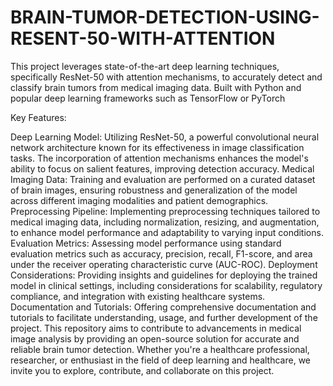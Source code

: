 # BRAIN-TUMOR-DETECTION-USING-RESENT-50-WITH-ATTENTION
This project leverages state-of-the-art deep learning techniques, specifically ResNet-50 with attention mechanisms, to accurately detect and classify brain tumors from medical imaging data. Built with Python and popular deep learning frameworks such as TensorFlow or PyTorch


Key Features:

Deep Learning Model: Utilizing ResNet-50, a powerful convolutional neural network architecture known for its effectiveness in image classification tasks. The incorporation of attention mechanisms enhances the model's ability to focus on salient features, improving detection accuracy.
Medical Imaging Data: Training and evaluation are performed on a curated dataset of brain images, ensuring robustness and generalization of the model across different imaging modalities and patient demographics.
Preprocessing Pipeline: Implementing preprocessing techniques tailored to medical imaging data, including normalization, resizing, and augmentation, to enhance model performance and adaptability to varying input conditions.
Evaluation Metrics: Assessing model performance using standard evaluation metrics such as accuracy, precision, recall, F1-score, and area under the receiver operating characteristic curve (AUC-ROC).
Deployment Considerations: Providing insights and guidelines for deploying the trained model in clinical settings, including considerations for scalability, regulatory compliance, and integration with existing healthcare systems.
Documentation and Tutorials: Offering comprehensive documentation and tutorials to facilitate understanding, usage, and further development of the project.
This repository aims to contribute to advancements in medical image analysis by providing an open-source solution for accurate and reliable brain tumor detection. Whether you're a healthcare professional, researcher, or enthusiast in the field of deep learning and healthcare, we invite you to explore, contribute, and collaborate on this project.
